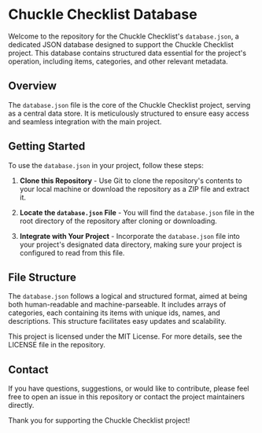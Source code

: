 # Chuckle Checklist Database

Welcome to the repository for the Chuckle Checklist's `database.json`, a dedicated JSON database designed to support the Chuckle Checklist project. This database contains structured data essential for the project's operation, including items, categories, and other relevant metadata.

## Overview

The `database.json` file is the core of the Chuckle Checklist project, serving as a central data store. It is meticulously structured to ensure easy access and seamless integration with the main project.

## Getting Started

To use the `database.json` in your project, follow these steps:

1. **Clone this Repository** - Use Git to clone the repository's contents to your local machine or download the repository as a ZIP file and extract it.

2. **Locate the `database.json` File** - You will find the `database.json` file in the root directory of the repository after cloning or downloading.

3. **Integrate with Your Project** - Incorporate the `database.json` file into your project's designated data directory, making sure your project is configured to read from this file.

## File Structure

The `database.json` follows a logical and structured format, aimed at being both human-readable and machine-parseable. It includes arrays of categories, each containing its items with unique ids, names, and descriptions. This structure facilitates easy updates and scalability.

This project is licensed under the MIT License. For more details, see the LICENSE file in the repository.

## Contact

If you have questions, suggestions, or would like to contribute, please feel free to open an issue in this repository or contact the project maintainers directly.

Thank you for supporting the Chuckle Checklist project!

